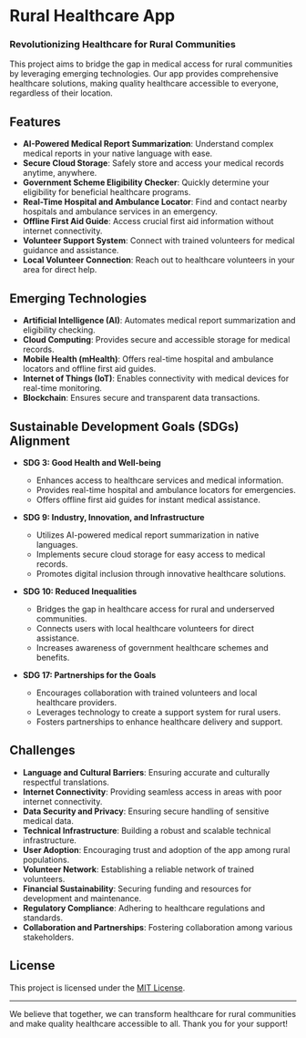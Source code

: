 # Rural Healthcare App

### Revolutionizing Healthcare for Rural Communities

This project aims to bridge the gap in medical access for rural communities by leveraging emerging technologies. Our app provides comprehensive healthcare solutions, making quality healthcare accessible to everyone, regardless of their location.

## Features

- **AI-Powered Medical Report Summarization**: Understand complex medical reports in your native language with ease.
- **Secure Cloud Storage**: Safely store and access your medical records anytime, anywhere.
- **Government Scheme Eligibility Checker**: Quickly determine your eligibility for beneficial healthcare programs.
- **Real-Time Hospital and Ambulance Locator**: Find and contact nearby hospitals and ambulance services in an emergency.
- **Offline First Aid Guide**: Access crucial first aid information without internet connectivity.
- **Volunteer Support System**: Connect with trained volunteers for medical guidance and assistance.
- **Local Volunteer Connection**: Reach out to healthcare volunteers in your area for direct help.

## Emerging Technologies

- **Artificial Intelligence (AI)**: Automates medical report summarization and eligibility checking.
- **Cloud Computing**: Provides secure and accessible storage for medical records.
- **Mobile Health (mHealth)**: Offers real-time hospital and ambulance locators and offline first aid guides.
- **Internet of Things (IoT)**: Enables connectivity with medical devices for real-time monitoring.
- **Blockchain**: Ensures secure and transparent data transactions.

## Sustainable Development Goals (SDGs) Alignment

- **SDG 3: Good Health and Well-being**
  - Enhances access to healthcare services and medical information.
  - Provides real-time hospital and ambulance locators for emergencies.
  - Offers offline first aid guides for instant medical assistance.

- **SDG 9: Industry, Innovation, and Infrastructure**
  - Utilizes AI-powered medical report summarization in native languages.
  - Implements secure cloud storage for easy access to medical records.
  - Promotes digital inclusion through innovative healthcare solutions.

- **SDG 10: Reduced Inequalities**
  - Bridges the gap in healthcare access for rural and underserved communities.
  - Connects users with local healthcare volunteers for direct assistance.
  - Increases awareness of government healthcare schemes and benefits.

- **SDG 17: Partnerships for the Goals**
  - Encourages collaboration with trained volunteers and local healthcare providers.
  - Leverages technology to create a support system for rural users.
  - Fosters partnerships to enhance healthcare delivery and support.

## Challenges

- **Language and Cultural Barriers**: Ensuring accurate and culturally respectful translations.
- **Internet Connectivity**: Providing seamless access in areas with poor internet connectivity.
- **Data Security and Privacy**: Ensuring secure handling of sensitive medical data.
- **Technical Infrastructure**: Building a robust and scalable technical infrastructure.
- **User Adoption**: Encouraging trust and adoption of the app among rural populations.
- **Volunteer Network**: Establishing a reliable network of trained volunteers.
- **Financial Sustainability**: Securing funding and resources for development and maintenance.
- **Regulatory Compliance**: Adhering to healthcare regulations and standards.
- **Collaboration and Partnerships**: Fostering collaboration among various stakeholders.

## License

This project is licensed under the [MIT License](LICENSE).

---

We believe that together, we can transform healthcare for rural communities and make quality healthcare accessible to all. Thank you for your support!

